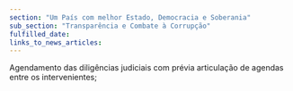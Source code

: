 ```yaml
---
section: "Um País com melhor Estado, Democracia e Soberania"
sub_section: "Transparência e Combate à Corrupção"
fulfilled_date:
links_to_news_articles:
---
```


Agendamento das diligências judiciais com prévia articulação de agendas entre os intervenientes;